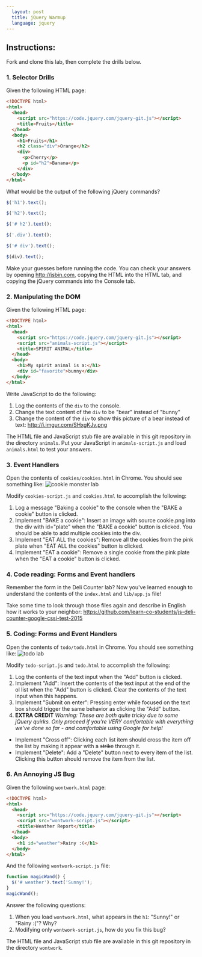 ```yaml
---
  layout: post
  title: jQuery Warmup
  language: jquery
---
```


##  Instructions:
Fork and clone this lab, then complete the drills below.

###  1. Selector Drills

Given the following HTML page:
```html
<!DOCTYPE html>
<html>
  <head>
    <script src="https://code.jquery.com/jquery-git.js"></script>
    <title>Fruits</title>
  </head>
  <body>
    <h1>Fruits</h1>
    <h2 class="div">Orange</h2>
    <div>
      <p>Cherry</p>
      <p id="h2">Banana</p>
    </div>
  </body>
</html>
```
What would be the output of the following jQuery commands?

```javascript
$('h1').text();
```

```javascript
$('h2').text();
```

```javascript
$('# h2').text();
```

```javascript
$('.div').text();
```

```javascript
$('# div').text();
```

```javascript
$(div).text();
```

Make your guesses before running the code. You can check your answers by opening http://jsbin.com, copying the HTML into the HTML tab, and copying the jQuery commands into the Console tab.

###  2. Manipulating the DOM

Given the following HTML page:
```html
<!DOCTYPE html>
<html>
  <head>
    <script src="https://code.jquery.com/jquery-git.js"></script>
    <script src="animals-script.js"></script>
    <title>SPIRIT ANIMAL</title>
  </head>
  <body>
    <h1>My spirit animal is a:</h1>
    <div id="favorite">bunny</div>
  </body>
</html>
```

Write JavaScript to do the following:

1. Log the contents of the ```div``` to the console.
2. Change the text content of the ```div``` to be "bear" instead of "bunny"
3. Change the content of the ```div``` to show this picture of a bear instead of text: http://i.imgur.com/SHxgKJv.png

The HTML file and JavaScript stub file are available in this git repository in the directory ```animals```. Put your JavaScript in ```animals-script.js``` and load ```animals.html``` to test your answers.

###  3. Event Handlers
Open the contents of ```cookies/cookies.html``` in Chrome. You should see something like:
![cookie monster lab](http://i.imgur.com/NMHh8mCl.jpg "Cookie Monster Lab")

Modify ```cookies-script.js``` and ```cookies.html``` to accomplish the following:

1. Log a message "Baking a cookie" to the console when the "BAKE a cookie" button is clicked.
2. Implement "BAKE a cookie": Insert an image with source cookie.png into the div with id="plate" when the "BAKE a cookie" button is clicked. You should be able to add multiple cookies into the div.
3. Implement "EAT ALL the cookies": Remove all the cookies from the pink plate when "EAT ALL the cookies" button is clicked.
4. Implement "EAT a cookie": Remove a single cookie from the pink plate when the  "EAT a cookie" button is clicked.

###  4. Code reading: Forms and Event handlers
Remember the form in the Deli Counter lab? Now you've learned enough to understand the contents of the ```index.html``` and ```lib/app.js``` file!

Take some time to look through those files again and describe in English how it works to your neighbor:
https://github.com/learn-co-students/js-deli-counter-google-cssi-test-2015

###  5. Coding: Forms and Event Handlers
Open the contents of ```todo/todo.html``` in Chrome. You should see something like:
![todo lab](http://i.imgur.com/5yCxP8ul.png "To-Do List Lab")

Modify ```todo-script.js``` and ```todo.html``` to accomplish the following:

1. Log the contents of the text input when the "Add" button is clicked.
2. Implement "Add": Insert the contents of the text input at the end of the ol list when the "Add" button is clicked. Clear the contents of the text input when this happens.
3. Implement "Submit on enter": Pressing enter while focused on the text  box should trigger the same behavior as clicking the "Add" button.
4. **EXTRA CREDIT** *Warning: These are both quite tricky due to some jQuery quirks. Only proceed if you're VERY comfortable with everything we've done so far - and comfortable using Google for help!*
  *  Implement "Cross off": Clicking each list item should cross the item off the list by making it appear with a ~~strike~~ through it.
  *  Implement "Delete": Add a "Delete" button next to every item of the list. Clicking this button should remove the item from the list.

###  6. An Annoying JS Bug

Given the following ```wontwork.html``` page:
```html
<!DOCTYPE html>
<html>
  <head>
    <script src="https://code.jquery.com/jquery-git.js"></script>
    <script src="wontwork-script.js"></script>
    <title>Weather Report</title>
  </head>
  <body>
    <h1 id="weather">Rainy :(</h1>
  </body>
</html>
```

And the following ```wontwork-script.js``` file:
```javascript
function magicWand() {
  $('# weather').text('Sunny!');
}
magicWand();
```

Answer the following questions:

1. When you load ```wontwork.html```, what appears in the ```h1```: "Sunny!" or "Rainy :("? Why?
2. Modifying only ```wontwork-script.js```, how do you fix this bug?

The HTML file and JavaScript stub file are available in this git repository in the directory ```wontwork```.
